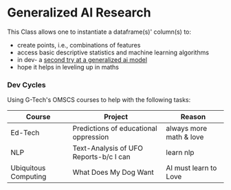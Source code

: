# Generalized AI Research

This Class allows one to instantiate a dataframe(s)' column(s) to:
- create points, i.e., combinations of features
- access basic descriptive statistics and machine learning algorithms
- in dev- a [second try at a generalized ai model](https://github.com/kyle1james/teachAiToFeelSpring2022) 
- hope it helps in leveling up in maths


### Dev Cycles

Using G-Tech's OMSCS courses to help with the following tasks:

| Course      | Project | Reason|
| ----------- | ----------- | -----------|
| Ed-Tech      | Predictions of educational oppression | always more math & love
| NLP   | Text-Analysis of UFO Reports-b/c I can        | learn nlp 
| Ubiquitous Computing| What Does My Dog Want     | AI must learn to Love



